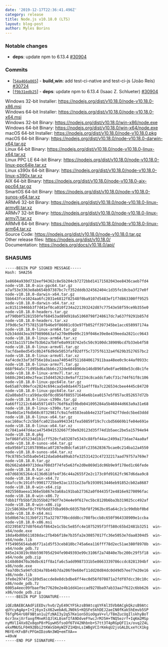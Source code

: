 ```yaml
---
date: '2019-12-17T22:36:41.496Z'
category: release
title: Node.js v10.18.0 (LTS)
layout: blog-post
author: Myles Borins
---
```


### Notable changes

- **deps**: update npm to 6.13.4 [#30904](https://github.com/nodejs/node/pull/30904)

### Commits

- [[`54a466a865`](https://github.com/nodejs/node/commit/54a466a865)] - **build,win**: add test-ci-native and test-ci-js (João Reis) [#30724](https://github.com/nodejs/node/pull/30724)
- [[`f9b31edb25`](https://github.com/nodejs/node/commit/f9b31edb25)] - **deps**: update npm to 6.13.4 (Isaac Z. Schlueter) [#30904](https://github.com/nodejs/node/pull/30904)

Windows 32-bit Installer: https://nodejs.org/dist/v10.18.0/node-v10.18.0-x86.msi \
Windows 64-bit Installer: https://nodejs.org/dist/v10.18.0/node-v10.18.0-x64.msi \
Windows 32-bit Binary: https://nodejs.org/dist/v10.18.0/win-x86/node.exe \
Windows 64-bit Binary: https://nodejs.org/dist/v10.18.0/win-x64/node.exe \
macOS 64-bit Installer: https://nodejs.org/dist/v10.18.0/node-v10.18.0.pkg \
macOS 64-bit Binary: https://nodejs.org/dist/v10.18.0/node-v10.18.0-darwin-x64.tar.gz \
Linux 64-bit Binary: https://nodejs.org/dist/v10.18.0/node-v10.18.0-linux-x64.tar.xz \
Linux PPC LE 64-bit Binary: https://nodejs.org/dist/v10.18.0/node-v10.18.0-linux-ppc64le.tar.xz \
Linux s390x 64-bit Binary: https://nodejs.org/dist/v10.18.0/node-v10.18.0-linux-s390x.tar.xz \
AIX 64-bit Binary: https://nodejs.org/dist/v10.18.0/node-v10.18.0-aix-ppc64.tar.gz \
SmartOS 64-bit Binary: https://nodejs.org/dist/v10.18.0/node-v10.18.0-sunos-x64.tar.xz \
ARMv6 32-bit Binary: https://nodejs.org/dist/v10.18.0/node-v10.18.0-linux-armv6l.tar.xz \
ARMv7 32-bit Binary: https://nodejs.org/dist/v10.18.0/node-v10.18.0-linux-armv7l.tar.xz \
ARMv8 64-bit Binary: https://nodejs.org/dist/v10.18.0/node-v10.18.0-linux-arm64.tar.xz \
Source Code: https://nodejs.org/dist/v10.18.0/node-v10.18.0.tar.gz \
Other release files: https://nodejs.org/dist/v10.18.0/ \
Documentation: https://nodejs.org/docs/v10.18.0/api/

### SHASUMS

```
-----BEGIN PGP SIGNED MESSAGE-----
Hash: SHA256

1e8604a930d732eef94362c8e5b204cb7272bbd14171582043ee8436caeb7fd4  node-v10.18.0-aix-ppc64.tar.gz
a7af53e3363e8ab654b97387bc7cf352dddb324562404c1d35fe10cba3f27e0f  node-v10.18.0-darwin-x64.tar.gz
5bb643fce1024aa6fc2031e6812f82548f0ba9107d5483ef1f7d863300ff9525  node-v10.18.0-darwin-x64.tar.xz
ac81511946bb3f7d41ef0ca010f234a221393242d87c77543e58f59ce9b355e0  node-v10.18.0-headers.tar.gz
af790b0f5281550fef68453ad89d918a51060798f248617dc7a637f9291b857d  node-v10.18.0-headers.tar.xz
3f9d6c5e7f5781518fb46e9f86081c03e97fb052ff397345be1acc658997174a  node-v10.18.0-linux-arm64.tar.gz
b2b34dd43ea3979890663afa270e09e09c219f046e39e8e439eeda2821cc9643  node-v10.18.0-linux-arm64.tar.xz
42433a115710e7b3b62a7b8fe0a9918742e5c50c9100dc38909bcd7b33eb4f58  node-v10.18.0-linux-armv6l.tar.gz
7acfdae8ed545c0b24f6d9de5053faf02dff5c7375f6132a4f629b3527657bc2  node-v10.18.0-linux-armv6l.tar.xz
4af4cde33af3d756e10a1aaa74054d75116840617911baa48ee0c9c44af0933c  node-v10.18.0-linux-armv7l.tar.gz
668f94a5c71d95bd6a3bb6c232de604896de146d896fa9e8fae988e53cd8c1fe  node-v10.18.0-linux-armv7l.tar.xz
b688c204140e2feac15d445262c8e9aff2234c8caddcfa0cf31c744f61f8c106  node-v10.18.0-linux-ppc64le.tar.gz
6e65a87c00efce2824c694caa5e0da44751a4fff8a7c226534cbee4445c84720  node-v10.18.0-linux-ppc64le.tar.xz
d2a80abd7cca59dac6bf0cd856f885571646e6b1ea0157e5f057ac852657d72b  node-v10.18.0-linux-s390x.tar.gz
4a66ff1212c64645971497c76df6a359bdb041095284a5b46044d663a9a31e68  node-v10.18.0-linux-s390x.tar.xz
78a46d1e1f6db68c0732981fc9a1fe8583eabb4e232f1ed742f7dedc5bed3ddd  node-v10.18.0-linux-x64.tar.gz
eac160acfc2c5b6fca021baa9943341fea50859f19c7ccbd56669b1fe04e691e  node-v10.18.0-linux-x64.tar.xz
dc7841a447d4aca4754941532667f30e920123d35f74d1b5aec2be5a15794e94  node-v10.18.0.pkg
3ef868fa55234d1b1cff520cfa83207e5343c88fbf44ac2499a173dae74aa0af  node-v10.18.0-sunos-x64.tar.gz
e8a956bf121057890aca07287ed8dcfa618fc235628367bcae0c214ba12a4550  node-v10.18.0-sunos-x64.tar.xz
f9c8785c5d5ba0e5412dada04a89ab3fe32531423c47232217aad79757a769e7  node-v10.18.0.tar.gz
0b2662ab849713dea708d3f74fe5e63fe2d0e869d1dc06b9e9f178ed1c66fede  node-v10.18.0.tar.xz
e87d68365264c4136d618fe4f36c44a2655f2e2c173c0fd9162fc967d6daa9c8  node-v10.18.0-win-x64.7z
56afcc9c191dfc99017725be92ac1331e23afb1930913446eb91852cb02a8687  node-v10.18.0-win-x64.zip
4025560aeea1366e5b867e3a68a191bab27362a0f04435f2e4816e9270096fac  node-v10.18.0-win-x86.7z
fdbb1ffb5bbf2b355b82f9df7e34e4e9f617ec5bc8120b6ba3b319025cc492af  node-v10.18.0-win-x86.zip
22c58636bef8c7f6f6dd37dba969c60357bbf8f2962bc05a64c2c1c99dbbf0bd  node-v10.18.0-x64.msi
b5d0b674c313b9f2175a3270770bcddd8cc708fbccb8c650f964338909e1ccba  node-v10.18.0-x86.msi
d323958727d8f64a5f8642e1c5bc5e85fc4e1075295f3ff580c65bd2481b3251  win-x64/node.exe
18da4bd0b611038dac2fb4b6f18e7b35fa2e30857017fc36e5053e7daa8304d5  win-x64/node.lib
ff54905654abd6f71a1d5f53ceb810bc745a6ea116fff78d2ec51ae380f8978b  win-x64/node_pdb.7z
845e243819c0bb590705d294fe9049393e99c3106f2a74840e7bc200c29f5f18  win-x64/node_pdb.zip
b148d60470a36dbc61ff8a1fa6c5add9987331b5e8663339786ccdc8281394bf  win-x86/node.exe
fea7d0c5a94fc834a78b44b7da206f0e60ef11dd20d84dc0d49d57ee77e20e16  win-x86/node.lib
3fe0e2974f2e189d5accde8e8dcbdbe6ff4ec0d56f070871a2fdf07dcc30c10c  win-x86/node_pdb.7z
6005a4eec09fbaef9e77620e2e4b1dd41eccad9278ba97ab33aa7f622c6bb626  win-x86/node_pdb.zip
-----BEGIN PGP SIGNATURE-----

iQEzBAEBCAAdFiEEDv/hvO/ZyE49CYFSkzsB9AtcqUYFAl35Vb0ACgkQkzsB9Atc
qUYcyAgAp+I+Ij6yxIsX62webAdLJN0kS+KQSFeSkhDEJ2aeIN0fKak5hEmvb5SP
T6fgP64rU8F9Btan1u2fzNAI3y2q57Ke1onSOioOgaV+vl/T8mZucUgIlskhyBoT
6cr3nxjXrfaxgfMneRlQJlKL8smfIfA9DdveFYwcJrMJ5H+TNQ5ezrf+IqKm2MSp
nyMVlI4Xx0Zx8qoP8rPGywH5fsoOf6TV42Nhbnb+S7tt3T4pRGpQFI1x/ovq2Z4L
ekxMNUSLF0492Bbi2tKWxSbHyWZFZ1HQnLs1WBgVCIrKmkqU2jsGALDLxeYcX1kg
M6YErKFxBFcPFGmIDzoNn3WQ+emTXA==
=49vW
-----END PGP SIGNATURE-----

```
